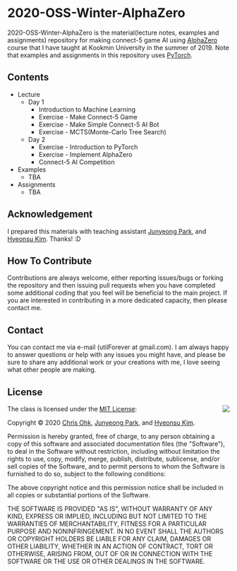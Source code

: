 # 2020-OSS-Winter-AlphaZero

2020-OSS-Winter-AlphaZero is the material(lecture notes, examples and assignments) repository for making connect-5 game AI using [AlphaZero](https://deepmind.com/blog/article/alphazero-shedding-new-light-grand-games-chess-shogi-and-go) course that I have taught at Kookmin University in the summer of 2019. Note that examples and assignments in this repository uses [PyTorch](https://pytorch.org/).

## Contents

- Lecture
    - Day 1
        - Introduction to Machine Learning
        - Exercise - Make Connect-5 Game
        - Exercise - Make Simple Connect-5 AI Bot
        - Exercise - MCTS(Monte-Carlo Tree Search)
    - Day 2
        - Exercise - Introduction to PyTorch
        - Exercise - Implement AlphaZero
        - Connect-5 AI Competition
- Examples
    - TBA
- Assignments
    - TBA

## Acknowledgement

I prepared this materials with teaching assistant [Junyeong Park](https://github.com/JYPark09), and [Hyeonsu Kim](https://github.com/git-rla). Thanks! :D

## How To Contribute

Contributions are always welcome, either reporting issues/bugs or forking the repository and then issuing pull requests when you have completed some additional coding that you feel will be beneficial to the main project. If you are interested in contributing in a more dedicated capacity, then please contact me.

## Contact

You can contact me via e-mail (utilForever at gmail.com). I am always happy to answer questions or help with any issues you might have, and please be sure to share any additional work or your creations with me, I love seeing what other people are making.

## License

<img align="right" src="http://opensource.org/trademarks/opensource/OSI-Approved-License-100x137.png">

The class is licensed under the [MIT License](http://opensource.org/licenses/MIT):

Copyright &copy; 2020 [Chris Ohk](http://www.github.com/utilForever), [Junyeong Park](https://github.com/JYPark09), and [Hyeonsu Kim](https://github.com/git-rla).

Permission is hereby granted, free of charge, to any person obtaining a copy of this software and associated documentation files (the "Software"), to deal in the Software without restriction, including without limitation the rights to use, copy, modify, merge, publish, distribute, sublicense, and/or sell copies of the Software, and to permit persons to whom the Software is furnished to do so, subject to the following conditions:

The above copyright notice and this permission notice shall be included in all copies or substantial portions of the Software.

THE SOFTWARE IS PROVIDED "AS IS", WITHOUT WARRANTY OF ANY KIND, EXPRESS OR IMPLIED, INCLUDING BUT NOT LIMITED TO THE WARRANTIES OF MERCHANTABILITY, FITNESS FOR A PARTICULAR PURPOSE AND NONINFRINGEMENT. IN NO EVENT SHALL THE AUTHORS OR COPYRIGHT HOLDERS BE LIABLE FOR ANY CLAIM, DAMAGES OR OTHER LIABILITY, WHETHER IN AN ACTION OF CONTRACT, TORT OR OTHERWISE, ARISING FROM, OUT OF OR IN CONNECTION WITH THE SOFTWARE OR THE USE OR OTHER DEALINGS IN THE SOFTWARE.

